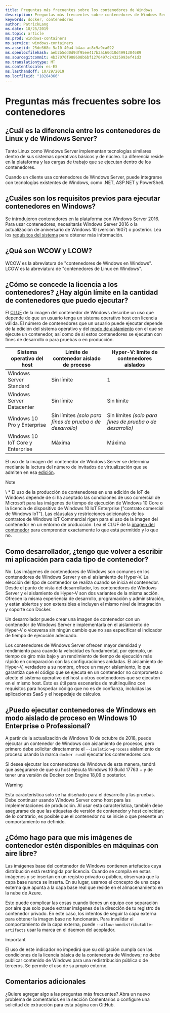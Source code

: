 ```yaml
---
title: Preguntas más frecuentes sobre los contenedores de Windows
description: Preguntas más frecuentes sobre contenedores de Windows Server
keywords: docker, contenedores
author: PatrickLang
ms.date: 10/25/2019
ms.topic: article
ms.prod: windows-containers
ms.service: windows-containers
ms.assetid: 25de368c-5a10-40a4-b4aa-ac8c9a9ca022
ms.openlocfilehash: aeb2b5dd0d9df95ee417b3a160d10d4991304689
ms.sourcegitcommit: 4b37076f988608b6bf1270497c24325993ef41d3
ms.translationtype: MT
ms.contentlocale: es-ES
ms.lasthandoff: 10/29/2019
ms.locfileid: "10264366"
---
```

# <a name="frequently-asked-questions-about-containers"></a>Preguntas más frecuentes sobre los contenedores

## <a name="whats-the-difference-between-linux-and-windows-server-containers"></a>¿Cuál es la diferencia entre los contenedores de Linux y de Windows Server?

Tanto Linux como Windows Server implementan tecnologías similares dentro de sus sistemas operativos básicos y de núcleo. La diferencia reside en la plataforma y las cargas de trabajo que se ejecutan dentro de los contenedores.  

Cuando un cliente usa contenedores de Windows Server, puede integrarse con tecnologías existentes de Windows, como .NET, ASP.NET y PowerShell.

## <a name="what-are-the-prerequisites-for-running-containers-on-windows"></a>¿Cuáles son los requisitos previos para ejecutar contenedores en Windows?

Se introdujeron contenedores en la plataforma con Windows Server 2016. Para usar contenedores, necesitarás Windows Server 2016 o la actualización de aniversario de Windows 10 (versión 1607) o posterior. Lea los [requisitos del sistema](../deploy-containers/system-requirements.md) para obtener más información.

## <a name="what-are-wcow-and-lcow"></a>¿Qué son WCOW y LCOW?

WCOW es la abreviatura de "contenedores de Windows en Windows". LCOW es la abreviatura de "contenedores de Linux en Windows".

## <a name="how-are-containers-licensed-is-there-a-limit-to-the-number-of-containers-i-can-run"></a>¿Cómo se concede la licencia a los contenedores? ¿Hay algún límite en la cantidad de contenedores que puedo ejecutar?

El [CLUF](../images-eula.md) de la imagen del contenedor de Windows describe un uso que depende de que un usuario tenga un sistema operativo host con licencia válida. El número de contenedores que un usuario puede ejecutar depende de la edición del sistema operativo y del [modo de aislamiento](../manage-containers/hyperv-container.md) con el que se ejecute un contenedor, así como de si estos contenedores se ejecutan con fines de desarrollo o para pruebas o en producción.

|Sistema operativo del host                                                         |Límite de contenedor aislado de proceso                   |Hyper-V: límite de contenedores aislados                   |
|----------------------------------------------------------------|---------------------------------------------------|---------------------------------------------------|
|Windows Server Standard                                         |Sin límite                                          |1                                                  |
|Windows Server Datacenter                                       |Sin límite                                          |Sin límite                                          |
|Windows 10 Pro y Enterprise                                   |Sin límites *(solo para fines de prueba o de desarrollo)*|Sin límites *(solo para fines de prueba o de desarrollo)*|
|Windows 10 IoT Core y Enterprise                             |Máxima                                         |Máxima                                          |

El uso de la imagen del contenedor de Windows Server se determina mediante la lectura del número de invitados de virtualización que se admiten en esa [edición](/windows-server/get-started-19/editions-comparison-19.md). <br/>

>[!NOTE]
>\ * El uso de la producción de contenedores en una edición de IoT de Windows depende de si ha aceptado las condiciones de uso comercial de Microsoft para las imágenes de tiempo de ejecución de Windows 10 Core o la licencia de dispositivo de Windows 10 IoT Enterprise ("contrato comercial de Windows IoT"). Las cláusulas y restricciones adicionales de los contratos de Windows IoT Commercial rigen para el uso de la imagen del contenedor en un entorno de producción. Lea el CLUF de la [imagen del contenedor](../images-eula.md) para comprender exactamente lo que está permitido y lo que no.

## <a name="as-a-developer-do-i-have-to-rewrite-my-app-for-each-type-of-container"></a>Como desarrollador, ¿tengo que volver a escribir mi aplicación para cada tipo de contenedor?

No. Las imágenes de contenedores de Windows son comunes en los contenedores de Windows Server y en el aislamiento de Hyper-V. La elección del tipo de contenedor se realiza cuando se inicia el contenedor. Desde el punto de vista del desarrollador, los contenedores de Windows Server y el aislamiento de Hyper-V son dos variantes de la misma acción. Ofrecen la misma experiencia de desarrollo, programación y administración, y están abiertos y son extensibles e incluyen el mismo nivel de integración y soporte con Docker.

Un desarrollador puede crear una imagen de contenedor con un contenedor de Windows Server e implementarla en el aislamiento de Hyper-V o viceversa sin ningún cambio que no sea especificar el indicador de tiempo de ejecución adecuado.

Los contenedores de Windows Server ofrecen mayor densidad y rendimiento para cuando la velocidad es fundamental, por ejemplo, un tiempo de giro más bajo y un rendimiento de tiempo de ejecución más rápido en comparación con las configuraciones anidadas. El aislamiento de Hyper-V, verdadero a su nombre, ofrece un mayor aislamiento, lo que garantiza que el código que se ejecuta en un contenedor no comprometa o afecte el sistema operativo del host u otros contenedores que se ejecuten en el mismo host. Esto es útil para escenarios de multiinquilino con requisitos para hospedar código que no es de confianza, incluidas las aplicaciones SaaS y el hospedaje de cálculos.

## <a name="can-i-run-windows-containers-in-process-isolated-mode-on-windows-10-enterprise-or-professional"></a>¿Puedo ejecutar contenedores de Windows en modo aislado de proceso en Windows 10 Enterprise o Professional?

A partir de la actualización de Windows 10 de octubre de 2018, puede ejecutar un contenedor de Windows con aislamiento de procesos, pero primero debe solicitar directamente el `--isolation=process` aislamiento de proceso usando la marca `docker run`al ejecutar los contenedores con.

Si desea ejecutar los contenedores de Windows de esta manera, tendrá que asegurarse de que su host ejecuta Windows 10 Build 17763 + y de tener una versión de Docker con Engine 18,09 o posterior.

> [!WARNING]
> Esta característica solo se ha diseñado para el desarrollo y las pruebas. Debe continuar usando Windows Server como host para las implementaciones de producción. Al usar esta característica, también debe asegurarse de que las etiquetas de versión de contenedor y host coincidan; de lo contrario, es posible que el contenedor no se inicie o que presente un comportamiento no definido.

## <a name="how-do-i-make-my-container-images-available-on-air-gapped-machines"></a>¿Cómo hago para que mis imágenes de contenedor estén disponibles en máquinas con aire libre?

Las imágenes base del contenedor de Windows contienen artefactos cuya distribución está restringida por licencia. Cuando se compila en estas imágenes y se insertan en un registro privado o público, observará que la capa base nunca se inserta. En su lugar, usamos el concepto de una capa externa que apunta a la capa base real que reside en el almacenamiento en la nube de Azure.

Esto puede complicar las cosas cuando tienes un equipo con separación por aire que solo puede extraer imágenes de la dirección de tu registro de contenedor privado. En este caso, los intentos de seguir la capa externa para obtener la imagen base no funcionarán. Para invalidar el comportamiento de la capa externa, puede `--allow-nondistributable-artifacts` usar la marca en el daemon del acoplador.

> [!IMPORTANT]
> El uso de este indicador no impedirá que su obligación cumpla con las condiciones de la licencia básica de la contenedora de Windows; no debe publicar contenido de Windows para una redistribución pública o de terceros. Se permite el uso de su propio entorno.

## <a name="additional-feedback"></a>Comentarios adicionales

¿Quiere agregar algo a las preguntas más frecuentes? Abra un nuevo problema de comentarios en la sección Comentarios o configure una solicitud de extracción para esta página con GitHub.
